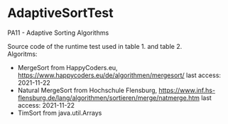 # AdaptiveSortTest

PA11 - Adaptive Sorting Algorithms  

Source code of the runtime test used in table 1. and table 2.  
Algoritms:  
- MergeSort from HappyCoders.eu,
https://www.happycoders.eu/de/algorithmen/mergesort/
last access: 2021-11-22  
- Natural MergeSort from Hochschule Flensburg, https://www.inf.hs-flensburg.de/lang/algorithmen/sortieren/merge/natmerge.htm
last access: 2021-11-22  
- TimSort from java.util.Arrays
